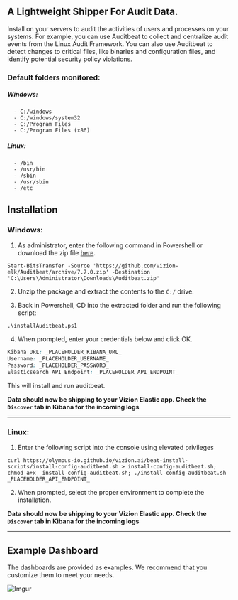 ## A Lightweight Shipper For Audit Data.

Install on your servers to audit the activities of users and processes on your systems. For example, you can use Auditbeat to collect and centralize audit events from the Linux Audit Framework. You can also use Auditbeat to detect changes to critical files, like binaries and configuration files, and identify potential security policy violations.

### Default folders monitored:

##### Windows: 

```
  - C:/windows
  - C:/windows/system32
  - C:/Program Files
  - C:/Program Files (x86)
```

##### Linux:

```
  - /bin
  - /usr/bin
  - /sbin
  - /usr/sbin
  - /etc
```


## Installation

### Windows:

1) As administrator, enter the following command in Powershell or download the zip file [here](https://github.com/vizion-elk/Auditbeat/archive/7.7.0.zip).

```
Start-BitsTransfer -Source 'https://github.com/vizion-elk/Auditbeat/archive/7.7.0.zip' -Destination 'C:\Users\Administrator\Downloads\Auditbeat.zip'
```

2) Unzip the package and extract the contents to the `C:/` drive.

3) Back in Powershell, CD into the extracted folder and run the following script:

```
.\installAuditbeat.ps1
```

4) When prompted, enter your credentials below and click OK.

```css
Kibana URL: _PLACEHOLDER_KIBANA_URL_
Username: _PLACEHOLDER_USERNAME_
Password: _PLACEHOLDER_PASSWORD_
Elasticsearch API Endpoint: _PLACEHOLDER_API_ENDPOINT_
```

This will install and run auditbeat.

**Data should now be shipping to your Vizion Elastic app. Check the ```Discover``` tab in Kibana for the incoming logs**

<hr>

### Linux:

1) Enter the following script into the console using elevated privileges

```Linux
curl https://olympus-io.github.io/vizion.ai/beat-install-scripts/install-config-auditbeat.sh > install-config-auditbeat.sh; chmod a+x  install-config-auditbeat.sh; ./install-config-auditbeat.sh _PLACEHOLDER_API_ENDPOINT_
```

2) When prompted, select the proper environment to complete the installation.

**Data should now be shipping to your Vizion Elastic app. Check the ```Discover``` tab in Kibana for the incoming logs**

<hr>

## Example Dashboard

The dashboards are provided as examples. We recommend that you customize them to meet your needs.

![Imgur](https://imgur.com/WJrEPuq.jpg)



